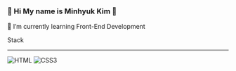 ### 👋 Hi My name is Minhyuk Kim 👋

<p>🌱 I’m currently learning Front-End Development</p>

<p>Stack</p>
<hr>
<img alt="HTML" src ="https://img.shields.io/badge/HTML5-#E34F26.svg?&style=for-the-badge&logo=&logoColor=white"/>
<img alt="CSS3" src ="https://img.shields.io/badge/CSS3-#1572B6.svg?&style=for-the-badge&logo=CSS3&logoColor=White"/>
<!--
**kmh990303/kmh990303** is a ✨ _special_ ✨ repository because its `README.md` (this file) appears on your GitHub profile.

Here are some ideas to get you started:

- 🔭 I’m currently working on ...
- 🌱 I’m currently learning Front-End Development
- 👯 I’m looking to collaborate on ...
- 🤔 I’m looking for help with ...
- 💬 Ask me about ...
- 📫 How to reach me: ...
- 😄 Pronouns: ...
- ⚡ Fun fact: ...
-->

